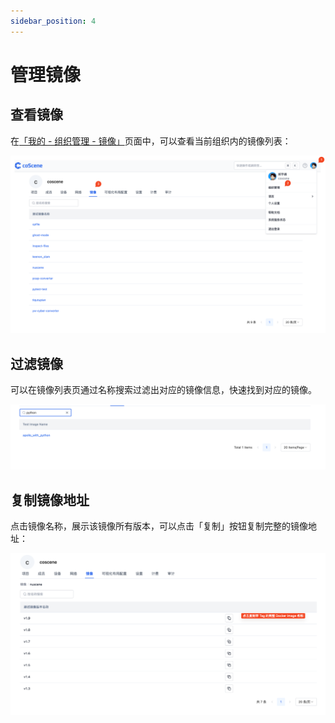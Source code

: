```yaml
---
sidebar_position: 4
---
```


# 管理镜像

## 查看镜像

在[「我的 - 组织管理 - 镜像」](https://coscene.cn/org/images)页面中，可以查看当前组织内的镜像列表：

![image-list](./img/image-list.png)


## 过滤镜像

可以在镜像列表页通过名称搜索过滤出对应的镜像信息，快速找到对应的镜像。

![image-management](./img/image-management-1.png)


## 复制镜像地址

点击镜像名称，展示该镜像所有版本，可以点击「复制」按钮复制完整的镜像地址：

![tag-list](./img/tag-list.png)
